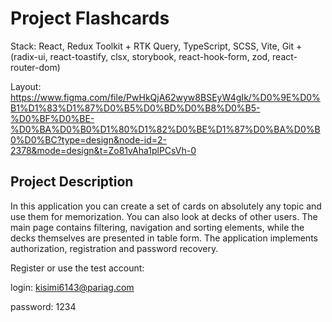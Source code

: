 # Project Flashcards

Stack: React, Redux Toolkit + RTK Query, TypeScript, SCSS, Vite, Git + (radix-ui, react-toastify, clsx, storybook, react-hook-form, zod, react-router-dom)

Layout: https://www.figma.com/file/PwHkQjA62wyw8BSEyW4gIk/%D0%9E%D0%B1%D1%83%D1%87%D0%B5%D0%BD%D0%B8%D0%B5-%D0%BF%D0%BE-%D0%BA%D0%B0%D1%80%D1%82%D0%BE%D1%87%D0%BA%D0%B0%D0%BC?type=design&node-id=2-2378&mode=design&t=Zo81vAha1plPCsVh-0

## Project Description

In this application you can create a set of cards on absolutely any topic and use them for memorization. You can also look at decks of other users. The main page contains filtering, navigation and sorting elements, while the decks themselves are presented in table form. The application implements authorization, registration and password recovery.

Register or use the test account:

login: kisimi6143@pariag.com

password: 1234
